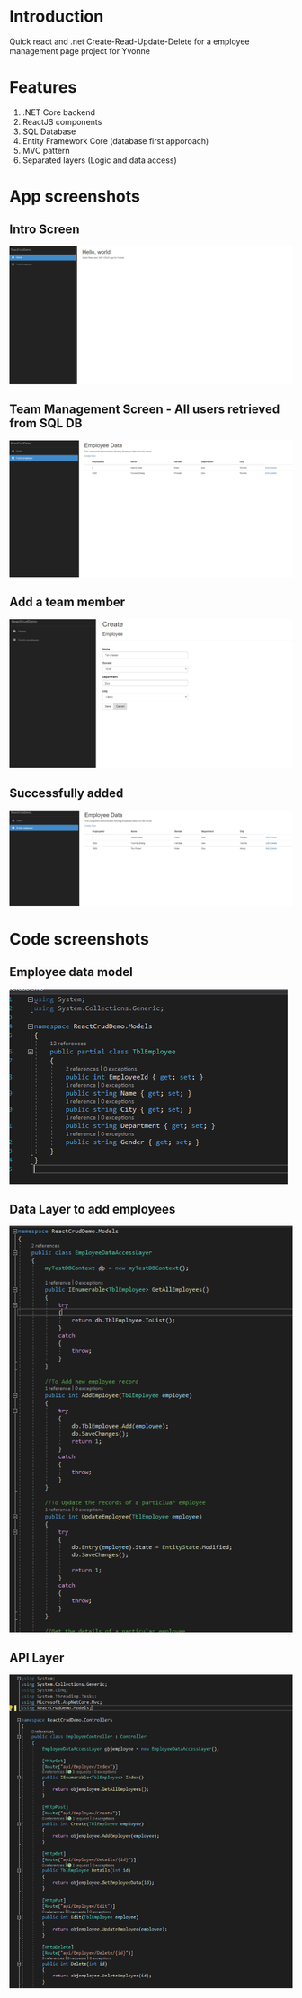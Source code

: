 # Introduction
Quick react and .net Create-Read-Update-Delete for a employee management page project for Yvonne

# Features
1. .NET Core backend
2. ReactJS components
3. SQL Database
4. Entity Framework Core (database first apporoach)
5. MVC pattern
6. Separated layers (Logic and data access)

# App screenshots
## Intro Screen
![image1](https://github.com/haarismian/AnotherReactProject/blob/master/images/1.png?raw=true)
## Team Management Screen - All users retrieved from SQL DB
![image2](https://github.com/haarismian/AnotherReactProject/blob/master/images/2.png?raw=true)
## Add a team member
![image3](https://github.com/haarismian/AnotherReactProject/blob/master/images/3.png?raw=true)
## Successfully added
![image4](https://github.com/haarismian/AnotherReactProject/blob/master/images/4.png?raw=true)

# Code screenshots

## Employee data model
![image6](https://github.com/haarismian/AnotherReactProject/blob/master/images/6.png?raw=true)

## Data Layer to add employees
![image5](https://github.com/haarismian/AnotherReactProject/blob/master/images/5.png?raw=true)

## API Layer
![image5](https://github.com/haarismian/AnotherReactProject/blob/master/images/7.png?raw=true)